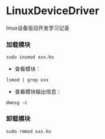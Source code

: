 # LinuxDeviceDriver
linux设备驱动开发学习记录


### 加载模块
```
sudo insmod xxx.ko
```

- 查看模块：
```
lsmod | grep xxx

```
- 查看模块输出信息：
```
dmesg -c 

```


### 卸载模块
```
sudo rmmod xxx.ko
```

